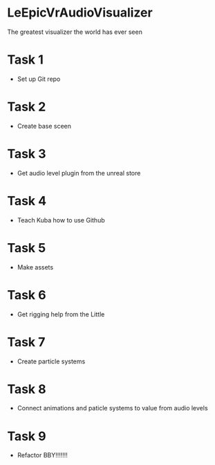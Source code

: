 # LeEpicVrAudioVisualizer
The greatest visualizer the world has ever seen

# Task 1
  - Set up Git repo
# Task 2
  - Create base sceen
# Task 3
  - Get audio level plugin from the unreal store
# Task 4
  - Teach Kuba how to use Github
# Task 5
  - Make assets
# Task 6
  - Get rigging help from the Little
# Task 7
  - Create particle systems
# Task 8
  - Connect animations and paticle systems to value from audio levels
# Task 9
  - Refactor BBY!!!!!!!
